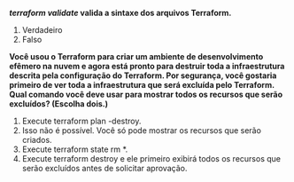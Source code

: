 ***terraform validate* valida a sintaxe dos arquivos Terraform.**

1. Verdadeiro
1. Falso

**Você usou o Terraform para criar um ambiente de desenvolvimento efêmero na nuvem e agora está pronto para destruir toda a infraestrutura descrita pela configuração do Terraform. Por segurança, você gostaria primeiro de ver toda a infraestrutura que será excluída pelo Terraform. Qual comando você deve usar para mostrar todos os recursos que serão excluídos? (Escolha dois.)**

1. Execute terraform plan -destroy.
1. Isso não é possível. Você só pode mostrar os recursos que serão criados.
1. Execute terraform state rm *.
1. Execute terraform destroy e ele primeiro exibirá todos os recursos que serão excluídos antes de solicitar aprovação.

